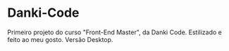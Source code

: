 # Danki-Code
Primeiro projeto do curso "Front-End Master", da Danki Code. Estilizado e feito ao meu gosto. Versão Desktop.
